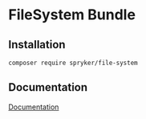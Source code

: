 # FileSystem Bundle

## Installation

```
composer require spryker/file-system
```

## Documentation

[Documentation](https://spryker.github.io)
